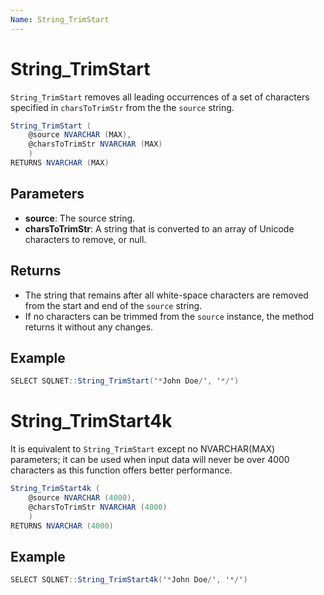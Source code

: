```yaml
---
Name: String_TrimStart
---
```


# String_TrimStart

`String_TrimStart` removes all leading occurrences of a set of characters specified in `charsToTrimStr` from the the `source` string.

```csharp
String_TrimStart (
	@source NVARCHAR (MAX),
	@charsToTrimStr NVARCHAR (MAX)
	)
RETURNS NVARCHAR (MAX)
```

## Parameters

  - **source**: The source string.
  - **charsToTrimStr**: A string that is converted to an array of Unicode characters to remove, or null.

## Returns

 - The string that remains after all white-space characters are removed from the start and end of the `source` string. 
 - If no characters can be trimmed from the `source` instance, the method returns it without any changes.

## Example

```csharp
SELECT SQLNET::String_TrimStart('*John Doe/', '*/')
```

# String_TrimStart4k

It is equivalent to `String_TrimStart` except no NVARCHAR(MAX) parameters; it can be used when input data will never be over 4000 characters as this function offers better performance.

```csharp
String_TrimStart4k (
	@source NVARCHAR (4000),
	@charsToTrimStr NVARCHAR (4000)
	)
RETURNS NVARCHAR (4000)
```

## Example

```csharp
SELECT SQLNET::String_TrimStart4k('*John Doe/', '*/')
```